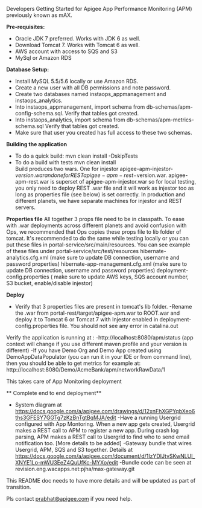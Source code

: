 Developers Getting Started for Apigee App Performance Monitoring (APM) previously known as mAX.

**Pre-requisites:**
- Oracle JDK 7 preferred. Works with JDK 6 as well.
- Download Tomcat 7. Works with Tomcat 6 as well.
- AWS account with access to SQS and S3
- MySql or Amazon RDS

**Database Setup:**
- Install MySQL 5.5/5.6 locally or use Amazon RDS.
- Create a new user with all DB permissions and note password. 
- Create two databases named instaops_appmanagement and instaops_analytics.
- Into instaops_appmanagement, import schema from db-schemas/apm-config-schema.sql. Verify that tables got created.
- Into instaops_analytics, import schema from db-schemas/apm-metrics-schema.sql Verify that tables got created.
- Make sure that user you created has full access to these two schemas.

**Building the application**
- To do a quick build:
   mvn clean install -DskipTests
- To do a build with tests
	mvn clean install	
Build produces two wars. One for injestor apigee-apm-injestor-$version.war  and one for REST apigee-apm-rest-$version.war. 
apigee-apm-rest.war is superset of apigee-apm-injestor.war so for local testing, you only need to deploy REST .war file and it will
work as injestor too as long as properties file (see below) is set correctly. In production and different planets, we have separate machines
for injestor and REST servers.
	
**Properties file**
All together 3 props file need to be in classpath. To ease with .war deployments across different planets and avoid confusion with Ops, 
we recommended that Ops copies these props file to lib folder of tomcat. It's recommended to do the same while testing locally or you can
put these files in portal-service/src/main/resources. You can see example of these files under portal-service/src/test/resources
hibernate-analytics.cfg.xml (make sure to update DB connection, username and password properties)
hibernate-app-management.cfg.xml (make sure to update DB connection, username and password properties)
deployment-config.properties ( make sure to update AWS keys, SQS account number, S3 bucket, enable/disable injestor)	

**Deploy**	
- Verify that 3 properties files are present in tomcat's lib folder.
-Rename the .war from portal-rest/target/apigee-apm.war to ROOT.war and deploy it to Tomcat 6 or Tomcat 7 with Injestor enabled in
deployment-config.properties file. You should not see any error in catalina.out 

Verify the application is running at :
-http://localhost:8080/apm/status (app context will change if you use different maven profile and your version is different)
-If you have Demo Org and Demo App created using DemoAppDataPopulator (you can run it in your IDE or from command line),
 then you should be able to get metrics for example at: http://localhost:8080/Demo/AcmeBank/apm/networkRawData/1
 
 This takes care of App Monitoring deployment
 
 ** Complete end to end deployment**
 - System diagram at https://docs.google.com/a/apigee.com/drawings/d/12xnFhXGPYqbXeo6ths3GFESY7GGTg7zKzBnTgtBqMJA/edit
 -Have a running Usergrid configured with App Montoring. When a new app gets created, Usergrid makes a REST call to APM
 to register a new app. During crash log parsing, APM makes a REST call to Usergrid to find who to send email notification too. [More details to be added]
 -Gateway bundle that wires Usergrid, APM, SQS and S3 together. Details at https://docs.google.com/a/apigee.com/document/d/1IzYDIJtvSKwNLUl_XNYE1Lo-mWU3EeZ4QuUfKc-MYXo/edit
 -Bundle code can be seen at revision.eng.wacapps.net:pjha/max-gateway.git
 
 This README doc needs to have more details and will be updated as part of transition. 
 
 Pls contact prabhat@apigee.com if you need help.
 






